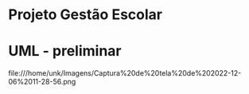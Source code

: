 # Projeto Gestão Escolar

# UML - preliminar

file:///home/unk/Imagens/Captura%20de%20tela%20de%202022-12-06%2011-28-56.png
